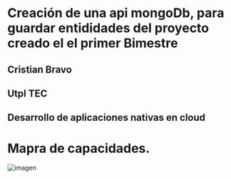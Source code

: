 # Creación de una api mongoDb, para guardar entididades del proyecto creado el el primer Bimestre
## Cristian Bravo
## Utpl TEC
## Desarrollo de aplicaciones nativas en cloud

# Mapra de capacidades.
![imagen](https://github.com/crash8992/CrudMongodbL/assets/105746182/84880d86-09be-4428-a311-99926eae6c03)


